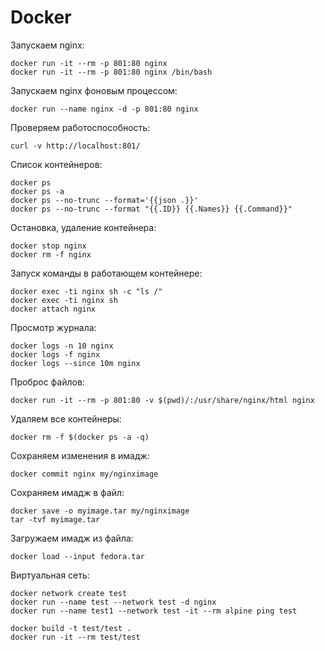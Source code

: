 # Docker

Запускаем nginx:
```
docker run -it --rm -p 801:80 nginx
docker run -it --rm -p 801:80 nginx /bin/bash
```

Запускаем nginx фоновым процессом:
```
docker run --name nginx -d -p 801:80 nginx
```

Проверяем работоспособность:
```
curl -v http://localhost:801/
```

Список контейнеров:
```
docker ps
docker ps -a
docker ps --no-trunc --format='{{json .}}'
docker ps --no-trunc --format "{{.ID}} {{.Names}} {{.Command}}"
```

Остановка, удаление контейнера:
```
docker stop nginx
docker rm -f nginx
```

Запуск команды в работающем контейнере:
```
docker exec -ti nginx sh -c "ls /"
docker exec -ti nginx sh
docker attach nginx
```

Просмотр журнала:
```
docker logs -n 10 nginx
docker logs -f nginx
docker logs --since 10m nginx
```

Проброс файлов:
```
docker run -it --rm -p 801:80 -v $(pwd)/:/usr/share/nginx/html nginx
```

Удаляем все контейнеры:

```
docker rm -f $(docker ps -a -q)
```

Сохраняем изменения в имадж:

```
docker commit nginx my/nginximage
```

Сохраняем имадж в файл:
```
docker save -o myimage.tar my/nginximage
tar -tvf myimage.tar
```

Загружаем имадж из файла:
```
docker load --input fedora.tar
```

Виртуальная сеть:
```
docker network create test
docker run --name test --network test -d nginx
docker run --name test1 --network test -it --rm alpine ping test
```

```
docker build -t test/test . 
docker run -it --rm test/test
```
